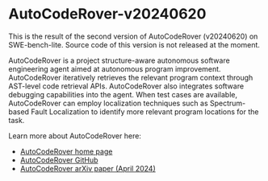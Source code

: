# AutoCodeRover-v20240620

This is the result of the second version of AutoCodeRover (v20240620) on SWE-bench-lite.
Source code of this version is not released at the moment.

AutoCodeRover is a project structure-aware autonomous software engineering agent
aimed at autonomous program improvement.
AutoCodeRover iteratively retrieves the relevant program context through
AST-level code retrieval APIs.
AutoCodeRover also integrates software debugging capabilities into the agent.
When test cases are available, AutoCodeRover can employ localization
techniques such as Spectrum-based Fault Localization to identify more
relevant program locations for the task.

Learn more about AutoCodeRover here:

- [AutoCodeRover home page](https://autocoderover.dev)
- [AutoCodeRover GitHub](https://github.com/nus-apr/auto-code-rover)
- [AutoCodeRover arXiv paper (April 2024)](https://arxiv.org/abs/2404.05427)
